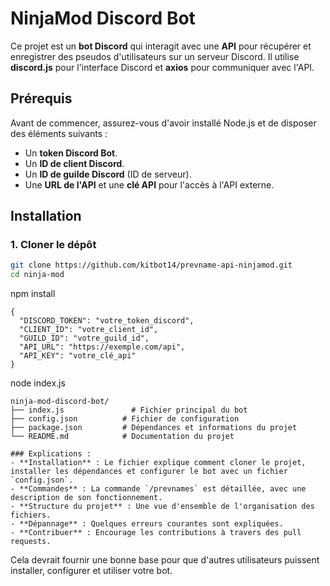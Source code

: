 # NinjaMod Discord Bot

Ce projet est un **bot Discord** qui interagit avec une **API** pour récupérer et enregistrer des pseudos d'utilisateurs sur un serveur Discord. Il utilise **discord.js** pour l'interface Discord et **axios** pour communiquer avec l'API.

## Prérequis

Avant de commencer, assurez-vous d'avoir installé Node.js et de disposer des éléments suivants :

- Un **token Discord Bot**.
- Un **ID de client Discord**.
- Un **ID de guilde Discord** (ID de serveur).
- Une **URL de l'API** et une **clé API** pour l'accès à l'API externe.

## Installation

### 1. Cloner le dépôt

```bash
git clone https://github.com/kitbot14/prevname-api-ninjamod.git
cd ninja-mod
```
npm install
```
{
  "DISCORD_TOKEN": "votre_token_discord",
  "CLIENT_ID": "votre_client_id",
  "GUILD_ID": "votre_guild_id",
  "API_URL": "https://exemple.com/api",
  "API_KEY": "votre_clé_api"
}
```

node index.js
```
ninja-mod-discord-bot/
├── index.js               # Fichier principal du bot
├── config.json          # Fichier de configuration
├── package.json         # Dépendances et informations du projet
└── README.md            # Documentation du projet
```
```
### Explications :
- **Installation** : Le fichier explique comment cloner le projet, installer les dépendances et configurer le bot avec un fichier `config.json`.
- **Commandes** : La commande `/prevnames` est détaillée, avec une description de son fonctionnement.
- **Structure du projet** : Une vue d'ensemble de l'organisation des fichiers.
- **Dépannage** : Quelques erreurs courantes sont expliquées.
- **Contribuer** : Encourage les contributions à travers des pull requests.
```
Cela devrait fournir une bonne base pour que d'autres utilisateurs puissent installer, configurer et utiliser votre bot.

